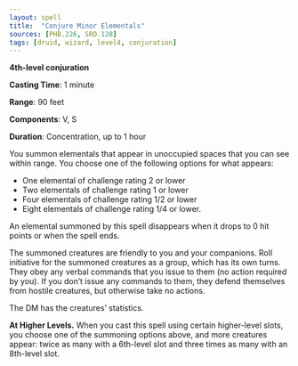 ```yaml
---
layout: spell
title:  "Conjure Minor Elementals"
sources: [PHB.226, SRD.128]
tags: [druid, wizard, level4, conjuration]
---
```


**4th-level conjuration**

**Casting Time**: 1 minute

**Range**: 90 feet

**Components**: V, S

**Duration**: Concentration, up to 1 hour

You summon elementals that appear in unoccupied spaces that you can see within range. You choose one of the following options for what appears:

* One elemental of challenge rating 2 or lower
* Two elementals of challenge rating 1 or lower
* Four elementals of challenge rating 1/2 or lower
* Eight elementals of challenge rating 1/4 or lower.

An elemental summoned by this spell disappears when it drops to 0 hit points or when the spell ends.

The summoned creatures are friendly to you and your companions. Roll initiative for the summoned creatures as a group, which has its own turns. They obey any verbal commands that you issue to them (no action required by you). If you don’t issue any commands to them, they defend themselves from hostile creatures, but otherwise take no actions.

The DM has the creatures’ statistics.

**At Higher Levels.** When you cast this spell using certain higher-level slots, you choose one of the summoning options above, and more creatures appear: twice as many with a 6th-level slot and three times as many with an 8th-level slot.
